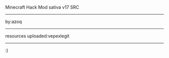 Minecraft Hack Mod sativa v17 SRC

------------------------------

by:azoq

------------------------------

resources uploaded:vepexlegit

------------------------------
:)
